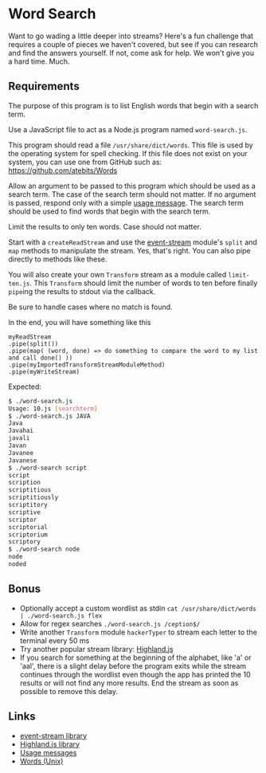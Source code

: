 # Word Search
Want to go wading a little deeper into streams? Here's a fun challenge that requires a couple of pieces we haven't covered, but see if you can research and find the answers yourself. If not, come ask for help. We won't give you a hard time. Much.

## Requirements

The purpose of this program is to list English words that begin with a search
term.

Use a JavaScript file to act as a Node.js program named `word-search.js`.

This program should read a file `/usr/share/dict/words`. This file is used by
the operating system for spell checking. If this file does not exist on your
system, you can use one from GitHub such as: https://github.com/atebits/Words

Allow an argument to be passed to this program which should be used as a search
term. The case of the search term should not matter. If no argument is passed,
respond only with a simple [usage message][usage]. The search term should be
used to find words that begin with the search term.

Limit the results to only ten words. Case should not matter.

Start with a `createReadStream` and use the [event-stream][es] module's `split`
and `map` methods to manipulate the stream. Yes, that's right. You can also pipe directly to methods like these.

You will also create your own `Transform` stream as a module called
`limit-ten.js`. This `Transform` should limit the number of words to ten before finally `pipe`ing
the results to stdout via the callback.

Be sure to handle cases where no match is found.

In the end, you will have something like this
```
myReadStream
.pipe(split())
.pipe(map( (word, done) => do something to compare the word to my list and call done() ))
.pipe(myImportedTransformStreamModuleMethod)
.pipe(myWriteStream)
``` 

Expected:

```bash
$ ./word-search.js
Usage: 10.js [searchterm]
$ ./word-search.js JAVA
Java
Javahai
javali
Javan
Javanee
Javanese
$ ./word-search script
script
scription
scriptitious
scriptitiously
scriptitory
scriptive
scriptor
scriptorial
scriptorium
scriptory
$ ./word-search node
node
noded
```

## Bonus

-   Optionally accept a custom wordlist as stdin
    `cat /usr/share/dict/words | ./word-search.js flex`
-   Allow for regex searches `./word-search.js /ception$/`
-   Write another `Transform` module `hackerTyper` to stream each letter to the
    terminal every 50 ms
-   Try another popular stream library: [Highland.js][highland]
-   If you search for something at the beginning of the alphabet, like 'a' or
    'aal', there is a slight delay before the program exits while the stream
    continues through the wordlist even though the app has printed the 10
    results or will not find any more results. End the stream as soon as
    possible to remove this delay.

## Links

-   [event-stream library][es]
-   [Highland.js library][highland]
-   [Usage messages][usage]
-   [Words (Unix)][words]

[es]: https://github.com/dominictarr/event-stream
[highland]: http://highlandjs.org/
[usage]: https://en.wikipedia.org/wiki/Usage_message
[words]: https://en.wikipedia.org/wiki/Words_(Unix)
